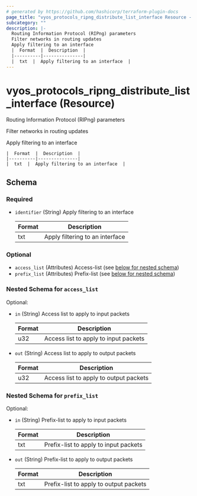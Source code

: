 ```yaml
---
# generated by https://github.com/hashicorp/terraform-plugin-docs
page_title: "vyos_protocols_ripng_distribute_list_interface Resource - vyos"
subcategory: ""
description: |-
  Routing Information Protocol (RIPng) parameters
  Filter networks in routing updates
  Apply filtering to an interface
  |  Format  |  Description  |
  |----------|---------------|
  |  txt  |  Apply filtering to an interface  |
---
```


# vyos_protocols_ripng_distribute_list_interface (Resource)

Routing Information Protocol (RIPng) parameters

Filter networks in routing updates

Apply filtering to an interface

    |  Format  |  Description  |
    |----------|---------------|
    |  txt  |  Apply filtering to an interface  |



<!-- schema generated by tfplugindocs -->
## Schema

### Required

- `identifier` (String) Apply filtering to an interface

    |  Format  |  Description  |
    |----------|---------------|
    |  txt  |  Apply filtering to an interface  |

### Optional

- `access_list` (Attributes) Access-list (see [below for nested schema](#nestedatt--access_list))
- `prefix_list` (Attributes) Prefix-list (see [below for nested schema](#nestedatt--prefix_list))

<a id="nestedatt--access_list"></a>
### Nested Schema for `access_list`

Optional:

- `in` (String) Access list to apply to input packets

    |  Format  |  Description  |
    |----------|---------------|
    |  u32  |  Access list to apply to input packets  |
- `out` (String) Access list to apply to output packets

    |  Format  |  Description  |
    |----------|---------------|
    |  u32  |  Access list to apply to output packets  |


<a id="nestedatt--prefix_list"></a>
### Nested Schema for `prefix_list`

Optional:

- `in` (String) Prefix-list to apply to input packets

    |  Format  |  Description  |
    |----------|---------------|
    |  txt  |  Prefix-list to apply to input packets  |
- `out` (String) Prefix-list to apply to output packets

    |  Format  |  Description  |
    |----------|---------------|
    |  txt  |  Prefix-list to apply to output packets  |
